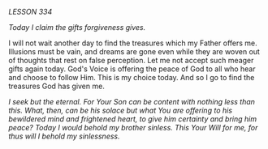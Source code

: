 *LESSON 334*

*Today I claim the gifts forgiveness gives.*

I will not wait another day to find the treasures which my Father offers me. Illusions must be vain, and dreams are gone even while they are woven out of thoughts that rest on false perception. Let me not accept such meager gifts again today. God's Voice is offering the peace of God to all who hear and choose to follow Him. This is my choice today. And so I go to find the treasures God has given me.

_I seek but the eternal. For Your Son can be content with nothing less than this. What, then, can be his solace but what You are offering to his bewildered mind and frightened heart, to give him certainty and bring him peace? Today I would behold my brother sinless. This Your Will for me, for thus will I behold my sinlessness._